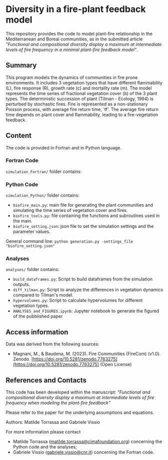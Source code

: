 # Diversity in a fire-plant feedback model

This repository provides the code to model plant-fire relationship in the Mediterranean and Boreal communities, as in the submitted article *"Functional and compositional diversity display a maximum at intermediate levels of fire frequency in a minimal plant-fire feedback model"*.

## Summary
This program models the dynamics of communities in fire prone environments. It includes 3 vegetation types that have different flammability (L), fire response (R), growth rate (c) and mortality rate (m). The model represents the time series of fractional vegetation cover (b) of the 3 plant types. The deterministic succession of plant (Tilman - Ecology, 1994) is perturbed by stochastic fires. Fire is represented as a non-stationary Poisson process, with average fire return time, 'tf'. The average fire return time depends on plant cover and flammability, leading to a fire-vegetation feedback.

## Content

The code is provided in Fortran and in Python language.

### Fortran Code

```simulation_Fortran/``` folder contains:

### Python Code

```simulation_Python/``` folder contains:

- ```biofire_main.py```: main file for generating the plant communities and simulating the time series of vegetation cover and fires.
- ```biofire_tools.py```: file containing the functions and subroutines used in the main.
- ```biofire_setting.json```: json file to set the simulation settings and the parameter values.

General command line:
```python generation.py -settings_file "biofire_setting.json"```

### Analyses

```analyses/``` folder contains:

- `build_dataframes.py`: Script to build dataframes from the simulation outputs.
- `diff_tilman.py`: Script to analyze the differences in vegetation dynamics compared to Tilman's model.
- `hypervolumes.py`: Script to calculate hypervolumes for different vegetation types.
- `ANALYSES_and_FIGURES.ipynb`: Jupyter notebook to generate the figured of the pubblished paper

## Access information

Data was derived from the following sources:

* Magnani, M., & Baudena, M. (2023). Fire Communities (FireCom) (v1.0). Zenodo. [https://doi.org/10.5281/zenodo.7763275](https://doi.org/10.5281/zenodo.7763275) (Open License)

## References and Contacts
This code has been developed within the manuscript: *"Functional and compositional diversity display a maximum at intermediate levels of fire frequency when modeling the plant-fire feedback"*

Please refer to the paper for the underlying assumptions and equations.

Authors: Matilde Torrassa and Gabriele Vissio

For more information please contact
- Matilde Torrassa (matilde.torrassa@cimafoundation.org) concerning the Python code and the analyses;
- Gabriele Vissio (gabriele.vissio@cnr.it) concerning the Fortran code.
